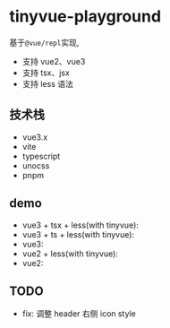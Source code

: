 # tinyvue-playground
基于`@vue/repl`实现, 

- 支持 vue2、vue3
- 支持 tsx、jsx
- 支持 less 语法


## 技术栈
- vue3.x
- vite
- typescript
- unocss
- pnpm

## demo
- vue3 + tsx + less(with tinyvue): 
- vue3 + ts + less(with tinyvue):
- vue3:
- vue2 + less(with tinyvue):
- vue2:

## TODO
- fix: 调整 header 右侧 icon style

